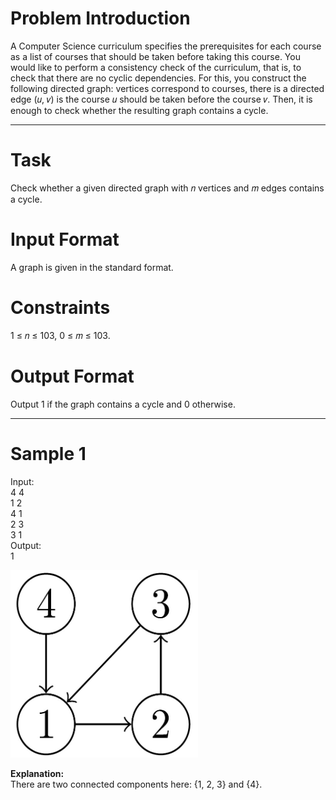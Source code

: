 # Problem Introduction
A Computer Science curriculum specifies the prerequisites for each course as a list of courses that should be
taken before taking this course. You would like to perform a consistency check of the curriculum, that is,
to check that there are no cyclic dependencies. For this, you construct the following directed graph: vertices
correspond to courses, there is a directed edge (𝑢, 𝑣) is the course 𝑢 should be taken before the course 𝑣.
Then, it is enough to check whether the resulting graph contains a cycle.
<hr>

# Task
Check whether a given directed graph with 𝑛 vertices and 𝑚 edges contains a cycle.

# Input Format
A graph is given in the standard format.

# Constraints
1 ≤ 𝑛 ≤ 103, 0 ≤ 𝑚 ≤ 103.

# Output Format
Output 1 if the graph contains a cycle and 0 otherwise.
<hr>

# Sample 1
  Input:<br>
  4 4<br>
  1 2<br>
  4 1<br>
  2 3<br>
  3 1<br>
  Output:<br>
  1<br>
  
<img src="img.jpg" width="300" height="300">
 
 <strong>Explanation:</strong><br>
 There are two connected components here: {1, 2, 3} and {4}.
